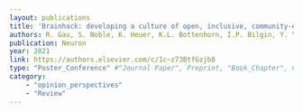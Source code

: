```yaml
---
layout: publications
title: 'Brainhack: developing a culture of open, inclusive, community-driven neuroscience'
authors: R. Gau, S. Noble, K. Heuer, K.L. Bottenhorn, I.P. Bilgin, Y. Yang, … Brainhack Community
publication: Neuron
year: 2021
link: https://authors.elsevier.com/c/1c~z73BtfGzjb8
type: "Poster_Conference" #"Journal Paper", Preprint, "Book_Chapter", Comment
category: 
    - "opinion_perspectives"
    - "Review"
---
```

